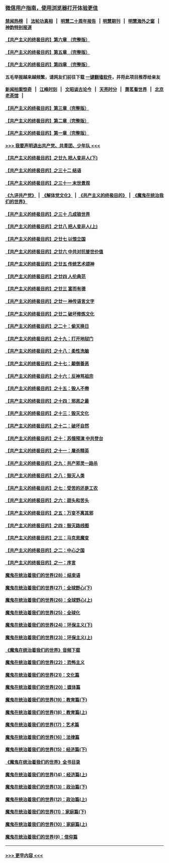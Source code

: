 ### [微信用户指南，使用浏览器打开体验更佳](https://github.com/gfw-breaker/banned-news1/blob/master/indexes/wechat-guide.md?t=0)
#### [禁闻热榜](热点新闻.md?t=0)  &nbsp;&nbsp;|&nbsp;&nbsp; [法轮功真相](https://github.com/gfw-breaker/truth/blob/master/README.md?t=0) &nbsp;&nbsp;|&nbsp;&nbsp; [明慧二十周年报告](https://github.com/gfw-breaker/mh-reports/blob/master/README.md?t=0) &nbsp;&nbsp;|&nbsp;&nbsp;[明慧期刊](https://github.com/gfw-breaker/mh-qikan) &nbsp;&nbsp;|&nbsp;&nbsp; [明慧海外之窗](https://github.com/gfw-breaker/mh-news/blob/master/README.md?t=0) &nbsp;&nbsp;|&nbsp;&nbsp; [神韵特别报道](https://github.com/gfw-breaker/mh-news/blob/master/shenyun.md?t=0)
#### [【共产主义的终极目的】第六章 （完整版）](../pages/nsc422/n11428913.md?t=02091233) 
#### [【共产主义的终极目的】第五章 （完整版）](../pages/nsc422/n11428912.md?t=02091233) 
#### [【共产主义的终极目的】第四章 （完整版）](../pages/nsc422/n11428907.md?t=02091233) 
#### 五毛举报越来越频繁，请网友们前往下载 [一键翻墙软件](https://github.com/gfw-breaker/ssr-accounts)，并将此项目推荐给亲友
#### [新闻拍案惊奇](https://github.com/gfw-breaker/banned-news1/blob/master/pages/link4.md) &nbsp;&nbsp;|&nbsp;&nbsp; [江峰时刻](https://github.com/gfw-breaker/banned-news1/blob/master/pages/link4.md) &nbsp;&nbsp;|&nbsp;&nbsp; [文昭谈古论今](https://github.com/gfw-breaker/banned-news1/blob/master/pages/link4.md) &nbsp;&nbsp;|&nbsp;&nbsp; [天亮时分](https://github.com/gfw-breaker/banned-news1/blob/master/pages/link4.md) &nbsp;&nbsp;|&nbsp;&nbsp; [萧茗看世界](https://github.com/gfw-breaker/banned-news1/blob/master/pages/link4.md) &nbsp;&nbsp;|&nbsp;&nbsp; [北京老茶馆](https://github.com/gfw-breaker/banned-news1/blob/master/pages/link4.md) &nbsp;&nbsp;|&nbsp;&nbsp; 
#### [【共产主义的终极目的】第三章（完整版）](../pages/nsc422/n11428848.md?t=02091233) 
#### [【共产主义的终极目的】第二章（完整版）](../pages/nsc422/n11428831.md?t=02091233) 
#### [【共产主义的终极目的】第一章（完整版）](../pages/nsc422/n11417651.md?t=02091233) 
#### [>>> 我要声明退出共产党、共青团、少年队 <<<](https://github.com/begood0513/goodnews/blob/master/quit/letter.md) 
#### [【共产主义的终极目的】之廿九 把人变非人(下)](../pages/nsc422/n11344140.md?t=02091233) 
#### [【共产主义的终极目的】之三十二 结语](../pages/nsc422/n11360535.md?t=02091233) 
#### [【共产主义的终极目的】之三十一 末世景观](../pages/nsc422/n11351129.md?t=02091233) 
#### [《九评共产党》](https://github.com/begood0513/9ping.md/blob/master/README.md) &nbsp;|&nbsp; [《解体党文化》](../../../../jtdwh.md/blob/master/README.md)  &nbsp;|&nbsp; [《共产主义的终极目的》](../../../../gczydzjmd.md/blob/master/README.md) &nbsp;|&nbsp; [《魔鬼在统治我们的世界》](../../../../mgztzwmdsj.md/blob/master/README.md) 
#### [【共产主义的终极目的】之三十 几成狼世界](../pages/nsc422/n11348280.md?t=02091233) 
#### [【共产主义的终极目的】之廿八 把人变非人(上)](../pages/nsc422/n11340492.md?t=02091233) 
#### [【共产主义的终极目的】之廿七 以恨立国](../pages/nsc422/n11336944.md?t=02091233) 
#### [【共产主义的终极目的】之廿六 中共对抗普世价值](../pages/nsc422/n11324785.md?t=02091233) 
#### [【共产主义的终极目的】之廿五 传统艺术颂神](../pages/nsc422/n11296396.md?t=02091233) 
#### [【共产主义的终极目的】之廿四 人伦典范](../pages/nsc422/n11296397.md?t=02091233) 
#### [【共产主义的终极目的】之廿三 富而有德](../pages/nsc422/n11283598.md?t=02091233) 
#### [【共产主义的终极目的】之廿一 神传语言文字](../pages/nsc422/n11263265.md?t=02091233) 
#### [【共产主义的终极目的】之廿二 破坏修炼文化](../pages/nsc422/n11245728.md?t=02091233) 
#### [【共产主义的终极目的】之二十：偷天换日](../pages/nsc422/n11238846.md?t=02091233) 
#### [【共产主义的终极目的】之十九：打开地狱门](../pages/nsc422/n11206376.md?t=02091233) 
#### [【共产主义的终极目的】之十八：柔性洗脑](../pages/nsc422/n11199994.md?t=02091233) 
#### [【共产主义的终极目的】之十七：颠倒善恶](../pages/nsc422/n11179782.md?t=02091233) 
#### [【共产主义的终极目的】之十六：反神骂祖宗](../pages/nsc422/n11166798.md?t=02091233) 
#### [【共产主义的终极目的】之十五：毁人不倦](../pages/nsc422/n11166792.md?t=02091233) 
#### [【共产主义的终极目的】之十四：邪恶之最](../pages/nsc422/n11150249.md?t=02091233) 
#### [【共产主义的终极目的】之十三：毁灭文化](../pages/nsc422/n11135227.md?t=02091233) 
#### [【共产主义的终极目的】之十二：破坏自然](../pages/nsc422/n11135214.md?t=02091233) 
#### [【共产主义的终极目的】之十：苏俄预演 中共登台](../pages/nsc422/n11118424.md?t=02091233) 
#### [【共产主义的终极目的】之十一：屠杀精英](../pages/nsc422/n11118442.md?t=02091233) 
#### [【共产主义的终极目的】之九：共产邪灵一路杀](../pages/nsc422/n11114139.md?t=02091233) 
#### [【共产主义的终极目的】之八：毁灭人类](../pages/nsc422/n11108503.md?t=02091233) 
#### [【共产主义的终极目的】之七：受苦的还是工农](../pages/nsc422/n11101809.md?t=02091233) 
#### [【共产主义的终极目的】之六：甜头和苦头](../pages/nsc422/n11096971.md?t=02091233) 
#### [【共产主义的终极目的】之五：万变不离其邪](../pages/nsc422/n11091285.md?t=02091233) 
#### [【共产主义的终极目的】之四：毁灭路线图](../pages/nsc422/n11086284.md?t=02091233) 
#### [【共产主义的终极目的】之三：马克思魔变](../pages/nsc422/n11061941.md?t=02091233) 
#### [【共产主义的终极目的】之二：中心之国](../pages/nsc422/n11047728.md?t=02091233) 
#### [【共产主义的终极目的】之一：序言](../pages/nsc422/n11086077.md?t=02091233) 
#### [魔鬼在统治着我们的世界(28)：结束语](../pages/nsc422/n10936246.md?t=02091233) 
#### [魔鬼在统治着我们的世界(27)：全球野心(下)](../pages/nsc422/n10928319.md?t=02091233) 
#### [魔鬼在统治着我们的世界(26)：全球野心(上)](../pages/nsc422/n10900318.md?t=02091233) 
#### [魔鬼在统治着我们的世界(25)：全球化](../pages/nsc422/n10788205.md?t=02091233) 
#### [魔鬼在统治着我们的世界(24)：环保主义(下)](../pages/nsc422/n10695307.md?t=02091233) 
#### [魔鬼在统治着我们的世界(23)：环保主义(上)](../pages/nsc422/n10688613.md?t=02091233) 
#### [《魔鬼在统治着我们的世界》音频下载](../pages/nsc422/n10635553.md?t=02091233) 
#### [魔鬼在统治着我们的世界(22)：恐怖主义](../pages/nsc422/n10614727.md?t=02091233) 
#### [魔鬼在统治着我们的世界(21)：文化篇](../pages/nsc422/n10597706.md?t=02091233) 
#### [魔鬼在统治着我们的世界(20)：媒体篇](../pages/nsc422/n10586579.md?t=02091233) 
#### [魔鬼在统治着我们的世界(19)：教育篇(下)](../pages/nsc422/n10564808.md?t=02091233) 
#### [魔鬼在统治着我们的世界(18)：教育篇(上)](../pages/nsc422/n10526970.md?t=02091233) 
#### [魔鬼在统治着我们的世界(17)：艺术篇](../pages/nsc422/n10499093.md?t=02091233) 
#### [魔鬼在统治着我们的世界(16)：法律篇](../pages/nsc422/n10485969.md?t=02091233) 
#### [魔鬼在统治着我们的世界(15)：经济篇(下)](../pages/nsc422/n10469975.md?t=02091233) 
#### [《魔鬼在统治着我们的世界》全书目录](../pages/nsc422/n10464261.md?t=02091233) 
#### [魔鬼在统治着我们的世界(14)：经济篇(上)](../pages/nsc422/n10457370.md?t=02091233) 
#### [魔鬼在统治着我们的世界(13)：政治篇(下)](../pages/nsc422/n10448270.md?t=02091233) 
#### [魔鬼在统治着我们的世界(12)：政治篇(上)](../pages/nsc422/n10444576.md?t=02091233) 
#### [魔鬼在统治着我们的世界(11)：家庭篇(下)](../pages/nsc422/n10440961.md?t=02091233) 
#### [魔鬼在统治着我们的世界(10)：家庭篇(上)](../pages/nsc422/n10435448.md?t=02091233) 
#### [魔鬼在统治着我们的世界(9)：信仰篇](../pages/nsc422/n10432159.md?t=02091233) 

----
#### [ >>> 更早内容 <<< ](../indexes/nsc422-earlier.md)
